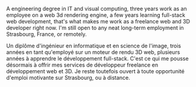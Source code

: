A engineering degree in IT and visual computing, three years work as an employee on a web 3d rendering engine, a few years learning full-stack web development, that's what makes me work as a freelance web and 3D developer right now. I'm still open to any neat long-term employment in Strasbourg, France, or remotely.

Un diplôme d'ingénieur en informatique et en science de l'image, trois années en tant qu'employé sur un moteur de rendu 3D web, plusieurs années à apprendre le développement full-stack. C'est ce qui me pousse désormais à offrir mes services de développeur freelance en développement web et 3D. Je reste toutefois ouvert à toute opportunité d'emploi motivante sur Strasbourg, ou à distance.